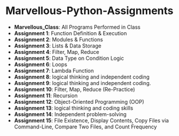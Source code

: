 # Marvellous-Python-Assignments

- **Marvellous_Class**: All Programs Performed in Class
- **Assignment 1**: Function Definition & Execution
- **Assignment 2**: Modules & Functions
- **Assignment 3**: Lists & Data Storage
- **Assignment 4**: Filter, Map, Reduce
- **Assignment 5**: Data Type on Condition Logic
- **Assignment 6**: Loops
- **Assignment 7**: Lambda Function
- **Assignment 8**: logical thinking and independent coding
- **Assignment 9**: logical thinking and independent coding.
- **Assignment 10**: Filter, Map, Reduce (Re-Practice)
- **Assignment 11**: Recursion
- **Assignment 12**: Object-Oriented Programming (OOP)
- **Assignment 13**: logical thinking and coding skills
- **Assignment 14**: Independent problem-solving
- **Assignment 15**: File Existence, Display Contents, Copy Files via Command-Line, Compare Two Files, and Count Frequency 

